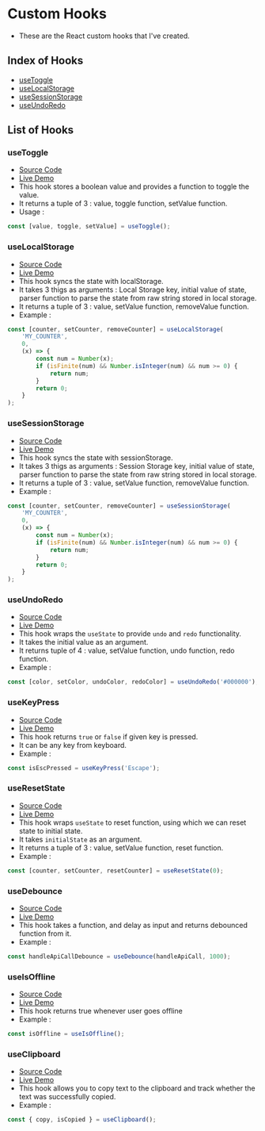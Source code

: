 # Custom Hooks

- These are the React custom hooks that I've created.

## Index of Hooks

- [useToggle](https://github.com/dhruvdhaduk-simform/hooks?tab=readme-ov-file#usetoggle)
- [useLocalStorage](https://github.com/dhruvdhaduk-simform/hooks?tab=readme-ov-file#uselocalstorage)
- [useSessionStorage](https://github.com/dhruvdhaduk-simform/hooks?tab=readme-ov-file#usesessionstorage)
- [useUndoRedo](https://github.com/dhruvdhaduk-simform/hooks?tab=readme-ov-file#useundoredo)

## List of Hooks

### useToggle

- [Source Code](https://github.com/dhruvdhaduk-simform/hooks/blob/main/src/hooks/useToggle.ts)
- [Live Demo](https://my-custom-hooks.netlify.app/#use-toggle)
- This hook stores a boolean value and provides a function to toggle the value.
- It returns a tuple of 3 : value, toggle function, setValue function.
- Usage :

```typescript
const [value, toggle, setValue] = useToggle();
```

### useLocalStorage

- [Source Code](https://github.com/dhruvdhaduk-simform/hooks/blob/main/src/hooks/useLocalStorage.ts)
- [Live Demo](https://my-custom-hooks.netlify.app/#use-local-storage)
- This hook syncs the state with localStorage.
- It takes 3 thigs as arguments : Local Storage key, initial value of state, parser function to parse the state from raw string stored in local storage.
- It returns a tuple of 3 : value, setValue function, removeValue function.
- Example :

```typescript
const [counter, setCounter, removeCounter] = useLocalStorage(
    'MY_COUNTER',
    0,
    (x) => {
        const num = Number(x);
        if (isFinite(num) && Number.isInteger(num) && num >= 0) {
            return num;
        }
        return 0;
    }
);
```

### useSessionStorage

- [Source Code](https://github.com/dhruvdhaduk-simform/hooks/blob/main/src/hooks/useSessionStorage.ts)
- [Live Demo](https://my-custom-hooks.netlify.app/#use-session-storage)
- This hook syncs the state with sessionStorage.
- It takes 3 thigs as arguments : Session Storage key, initial value of state, parser function to parse the state from raw string stored in local storage.
- It returns a tuple of 3 : value, setValue function, removeValue function.
- Example :

```typescript
const [counter, setCounter, removeCounter] = useSessionStorage(
    'MY_COUNTER',
    0,
    (x) => {
        const num = Number(x);
        if (isFinite(num) && Number.isInteger(num) && num >= 0) {
            return num;
        }
        return 0;
    }
);
```

### useUndoRedo

- [Source Code](https://github.com/dhruvdhaduk-simform/hooks/blob/main/src/hooks/useUndoRedo.ts)
- [Live Demo](https://my-custom-hooks.netlify.app/#use-undo-redo)
- This hook wraps the `useState` to provide `undo` and `redo` functionality.
- It takes the initial value as an argument.
- It returns tuple of 4 : value, setValue function, undo function, redo function.
- Example :

```typescript
const [color, setColor, undoColor, redoColor] = useUndoRedo('#000000');
```

### useKeyPress

- [Source Code](https://github.com/dhruvdhaduk-simform/hooks/blob/main/src/hooks/useKeyPress.ts)
- [Live Demo](https://my-custom-hooks.netlify.app/#use-key-press)
- This hook returns `true` or `false` if given key is pressed.
- It can be any key from keyboard.
- Example :

```typescript
const isEscPressed = useKeyPress('Escape');
```

### useResetState

- [Source Code](https://github.com/dhruvdhaduk-simform/hooks/blob/main/src/hooks/useResetState.ts)
- [Live Demo](https://my-custom-hooks.netlify.app/#use-reset-state)
- This hook wraps `useState` to reset function, using which we can reset state to initial state.
- It takes `initialState` as an argument.
- It returns a tuple of 3 : value, setValue function, reset function.
- Example :

```typescript
const [counter, setCounter, resetCounter] = useResetState(0);
```

### useDebounce

- [Source Code](https://github.com/dhruvdhaduk-simform/hooks/blob/main/src/hooks/useDebounce.ts)
- [Live Demo](https://my-custom-hooks.netlify.app/#use-debounce)
- This hook takes a function, and delay as input and returns debounced function from it.
- Example :

```typescript
const handleApiCallDebounce = useDebounce(handleApiCall, 1000);
```

### useIsOffline

- [Source Code](https://github.com/dhruvdhaduk-simform/hooks/blob/main/src/hooks/useIsOffline.ts)
- [Live Demo](https://my-custom-hooks.netlify.app/#use-is-offline)
- This hook returns true whenever user goes offline
- Example :

```typescript
const isOffline = useIsOffline();
```

### useClipboard

- [Source Code](https://github.com/dhruvdhaduk-simform/hooks/blob/main/src/hooks/useClipboard.ts)
- [Live Demo](https://my-custom-hooks.netlify.app/#use-clipboard)
- This hook allows you to copy text to the clipboard and track whether the text was successfully copied.
- Example :

```typescript
const { copy, isCopied } = useClipboard();
```
